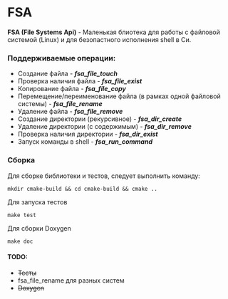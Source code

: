 # FSA 

**FSA (File Systems Api)** - Маленькая блиотека для работы с файловой системой (Linux) и для безопастного исполнения shell в Си. 


### Поддерживаемые операции:
* Создание файла - _**fsa_file_touch**_
* Проверка наличия файла - _**fsa_file_exist**_
* Копирование файла  - _**fsa_file_copy**_
* Перемещение/переименование файла (в рамках одной файловой системы)  - _**fsa_file_rename**_
* Удаление файла  - _**fsa_file_remove**_
* Создание директории (рекурсивное) - _**fsa_dir_create**_
* Удаление директории (с содержимым) - _**fsa_dir_remove**_
* Проверка наличия директории - _**fsa_dir_exist**_
* Запуск команды в shell - _**fsa_run_command**_

### Сборка
Для сборке библиотеки и тестов, следует выполнить команду:

    mkdir cmake-build && cd cmake-build && cmake ..

Для запуска тестов

    make test

Для сборки Doxygen

    make doc

#### TODO:
*  ~~Тесты~~
* fsa_file_rename для разных систем
* ~~Doxygen~~